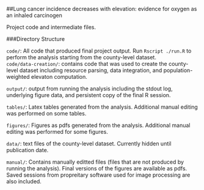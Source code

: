 ##Lung cancer incidence decreases with elevation: evidence for oxygen as an inhaled carcinogen

Project code and intermediate files.

###Directory Structure

`code/`: All code that produced final project output. Run `Rscript ./run.R` to perform the analysis starting from the county-level dataset.  
`code/data-creation/`: contains code that was used to create the county-level dataset including resource parsing, data integration, and population-weighted elevaton computation.

`output/`: output from running the analysis including the stdout log, underlying figure data, and persistent copy of the final R session.

`tables/`: Latex tables generated from the analysis. Additional manual editing was performed on some tables.

`figures/`: Figures as pdfs generated from the analysis. Additional manual editing was performed for some figures.

`data/`: text files of the county-level dataset. Currently hidden until publication date.

`manual/`: Contains manually editted files (files that are not produced by running the analysis). Final versions of the figures are available as pdfs. Saved sessions from propreitary software used for image processing are also included.

